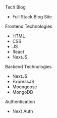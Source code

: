 Tech Blog 
- Full Stack Blog Site

Frontend Technologies
- HTML
- CSS
- JS
- React
- NextJS

Backend Technologies
- NextJS
- ExpressJS
- Moongoose
- MongoDB

Authentication
- Next Auth

